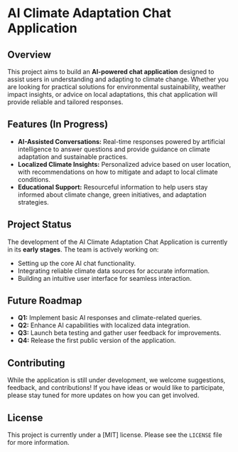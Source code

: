 # AI Climate Adaptation Chat Application

## Overview
This project aims to build an **AI-powered chat application** designed to assist users in understanding and adapting to climate change. Whether you are looking for practical solutions for environmental sustainability, weather impact insights, or advice on local adaptations, this chat application will provide reliable and tailored responses.

## Features (In Progress)
- **AI-Assisted Conversations:** Real-time responses powered by artificial intelligence to answer questions and provide guidance on climate adaptation and sustainable practices.
- **Localized Climate Insights:** Personalized advice based on user location, with recommendations on how to mitigate and adapt to local climate conditions.
- **Educational Support:** Resourceful information to help users stay informed about climate change, green initiatives, and adaptation strategies.

## Project Status
The development of the AI Climate Adaptation Chat Application is currently in its **early stages**. The team is actively working on:
- Setting up the core AI chat functionality.
- Integrating reliable climate data sources for accurate information.
- Building an intuitive user interface for seamless interaction.

## Future Roadmap
- **Q1:** Implement basic AI responses and climate-related queries.
- **Q2:** Enhance AI capabilities with localized data integration.
- **Q3:** Launch beta testing and gather user feedback for improvements.
- **Q4:** Release the first public version of the application.

## Contributing
While the application is still under development, we welcome suggestions, feedback, and contributions! If you have ideas or would like to participate, please stay tuned for more updates on how you can get involved.

## License
This project is currently under a [MIT] license. Please see the `LICENSE` file for more information.

